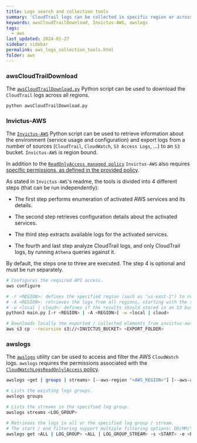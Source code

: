 ```yaml
---
title: Logs search and collection tools
summary: 'CloudTrail logs can be collected in specific region or across all regions using third-party tools, such as Invictus-AWS.'
keywords: awsCloudTrailDownload, Invictus-AWS, awslogs
tags:
  - aws
last_updated: 2024-01-27
sidebar: sidebar
permalink: aws_logs_collection_tools.html
folder: aws
---
```


### awsCloudTrailDownload

The [`awsCloudTrailDownload.py`](https://github.com/dlcowen/sansfor509/blob/main/AWS/awsCloudTrailDownload.py)
Python script can be used to download the `CloudTrail` logs across all regions.

```bash
python awsCloudTrailDownload.py
```

### Invictus-AWS

The [`Invictus-AWS`](https://github.com/invictus-ir/Invictus-AWS) Python script
can be used to retrieve information about the environment (service usage and
configuration) and export logs from a number of sources (`CloudTrail`,
`CloudWatch`, `S3 Access Logs`, ...) to an `S3` bucket. `Invictus-AWS` is
region bound.

In addition to the
[`ReadOnlyAccess managed policy`](https://docs.aws.amazon.com/aws-managed-policy/latest/reference/ReadOnlyAccess.html)
`Invictus-AWS` also requires
[specific permissions, as defined in the provided policy](https://github.com/invictus-ir/Invictus-AWS/blob/main/source/files/policy.json).

As stated in `Invictus-AWS`'s readme, the tools is divided into 4 different
steps (that can be run independently):

  - The first step performs enumeration of activated AWS services and its
    details.

  - The second step retrieves configuration details about the activated
    services.

  - The third step extracts available logs for the activated services.

  - The fourth and last step analyze CloudTrail logs, and only CloudTrail logs,
    by running `Athena` queries against it.

By default, the steps one to three are executed. The step 4 is optional and
must be run separately.

```bash
# Configures the required API access.
aws configure

# -r <REGION>: defines the specified region (such as "us-east-1") to retrieve the logs from.
# -A <REGION>: retrieves the logs from all regions, starting with the specified region.
# -w <local | cloud>: defines if the results should stored in an S3 bucket only or if the results should also be downloaded to the local storage.
python3 main.py [-r <REGION> | -A <REGION>] -w <local | cloud>

# Downloads locally the exported / collected elements from invictus-aws.py.
aws s3 cp --recursive s3://<INVICTUS_BUCKET> <EXPORT_FOLDER>
```

### awslogs

The [`awslogs`](https://github.com/jorgebastida/awslogs) utility can be used to
access and filter the AWS `CloudWatch` logs. `awslogs` requires the permissions
associated with the [`CloudWatchLogsReadOnlylAccess` policy](https://docs.aws.amazon.com/AmazonCloudWatch/latest/logs/iam-identity-based-access-control-cwl.html).

```bash
awslogs <get | groups | streams> [--aws-region "<AWS_REGION>"] [--aws-access-key-id "<ACCESS_KEY_ID>"] [--aws-secret-access-key "<ACCESS_KEY_SECRET>"]

# Lists the existing logs groups.
awslogs groups

# Lists the streams in the specified log group.
awslogs streams <LOG_GROUP>

# Retrieves the logs in all or the specified log group / stream.
# The start / end filtering support multiple filtering options: DD/MM/YYYY HH:mm, <INT><m | h | d | w>.
awslogs get <ALL | LOG_GROUP> <ALL | LOG_GROUP_STREAM> -s <START> -e <END>
```
